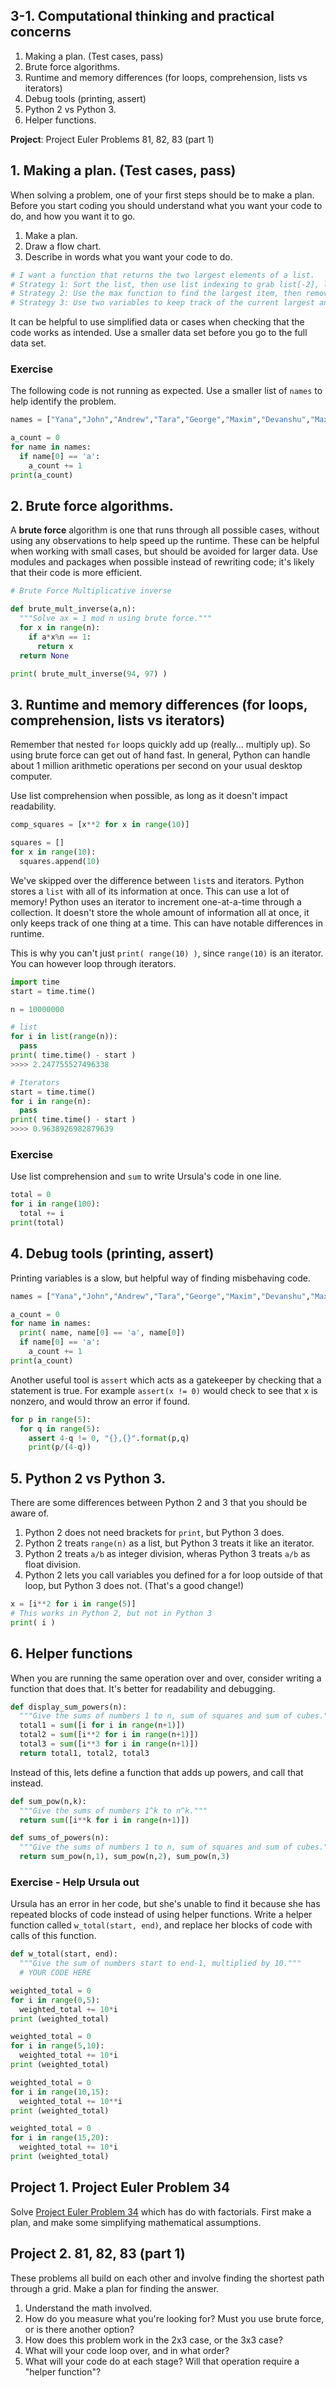 ## 3-1. Computational thinking and practical concerns

1. Making a plan. (Test cases, pass)
2. Brute force algorithms.
3. Runtime and memory differences (for loops, comprehension, lists vs iterators)
4. Debug tools (printing, assert)
5. Python 2 vs Python 3.
6. Helper functions.

**Project**: Project Euler Problems 81, 82, 83 (part 1)

## 1. Making a plan. (Test cases, pass)

When solving a problem, one of your first steps should be to make a plan. Before you start coding you should understand what you want your code to do, and how you want it to go.

1. Make a plan.
2. Draw a flow chart.
3. Describe in words what you want your code to do.

```python
# I want a function that returns the two largest elements of a list.
# Strategy 1: Sort the list, then use list indexing to grab list[-2], list[-1] to grab the items.
# Strategy 2: Use the max function to find the largest item, then remove it, and use max again.
# Strategy 3: Use two variables to keep track of the current largest and second largest items. Loop through the list updated the variables as I go.
```

It can be helpful to use simplified data or cases when checking that the code works as intended. Use a smaller data set before you go to the full data set.

### Exercise

The following code is not running as expected. Use a smaller list of `names` to help identify the problem.

```python
names = ["Yana","John","Andrew","Tara","George","Maxim","Devanshu","Max","Vishnu","Adrien","Audrey","Sophia","Joy","Lizette","Oskar","Will","Ethan"]

a_count = 0
for name in names:
  if name[0] == 'a':
    a_count += 1
print(a_count)
```

## 2. Brute force algorithms.

A **brute force** algorithm is one that runs through all possible cases, without using any observations to help speed up the runtime. These can be helpful when working with small cases, but should be avoided for larger data. Use modules and packages when possible instead of rewriting code; it's likely that their code is more efficient.

```python
# Brute Force Multiplicative inverse

def brute_mult_inverse(a,n):
  """Solve ax = 1 mod n using brute force."""
  for x in range(n):
    if a*x%n == 1:
      return x
  return None

print( brute_mult_inverse(94, 97) )
```

## 3. Runtime and memory differences (for loops, comprehension, lists vs iterators)

Remember that nested `for` loops quickly add up (really... multiply up). So using brute force can get out of hand fast. In general, Python can handle about 1 million arithmetic operations per second on your usual desktop computer.

Use list comprehension when possible, as long as it doesn't impact readability.

```python
comp_squares = [x**2 for x in range(10)]

squares = []
for x in range(10):
  squares.append(10)
```

We've skipped over the difference between `list`s and iterators. Python stores a `list` with all of its information at once. This can use a lot of memory! Python uses an iterator to increment one-at-a-time through a collection. It doesn't store the whole amount of information all at once, it only keeps track of one thing at a time. This can have notable differences in runtime.

This is why you can't just `print( range(10) )`, since `range(10)` is an iterator. You can however loop through iterators.

```python
import time
start = time.time()

n = 10000000

# list
for i in list(range(n)):
  pass
print( time.time() - start )
>>>> 2.247755527496338

# Iterators
start = time.time()
for i in range(n):
  pass
print( time.time() - start )
>>>> 0.9638926982879639
```

### Exercise

Use list comprehension and `sum` to write Ursula's code in one line.

```python
total = 0
for i in range(100):
  total += i
print(total)
```

## 4. Debug tools (printing, assert)

Printing variables is a slow, but helpful way of finding misbehaving code.

```python
names = ["Yana","John","Andrew","Tara","George","Maxim","Devanshu","Max","Vishnu","Adrien","Audrey","Sophia","Joy","Lizette","Oskar","Will","Ethan"]

a_count = 0
for name in names:
  print( name, name[0] == 'a', name[0])
  if name[0] == 'a':
    a_count += 1
print(a_count)
```

Another useful tool is `assert` which acts as a gatekeeper by checking that a statement is true. For example `assert(x != 0)` would check to see that x is nonzero, and would throw an error if found.

```python
for p in range(5):
  for q in range(5):
    assert 4-q != 0, "{},{}".format(p,q) 
    print(p/(4-q))
```

## 5. Python 2 vs Python 3.

There are some differences between Python 2 and 3 that you should be aware of.

1. Python 2 does not need brackets for `print`, but Python 3 does.
2. Python 2 treats `range(n)` as a list, but Python 3 treats it like an iterator.
3. Python 2 treats `a/b` as integer division, wheras Python 3 treats `a/b` as float division.
4. Python 2 lets you call variables you defined for a for loop outside of that loop, but Python 3 does not. (That's a good change!)

```python
x = [i**2 for i in range(5)]
# This works in Python 2, but not in Python 3
print( i )
```

## 6. Helper functions

When you are running the same operation over and over, consider writing a function that does that. It's better for readability and debugging.

```python
def display_sum_powers(n):
  """Give the sums of numbers 1 to n, sum of squares and sum of cubes."""
  total1 = sum([i for i in range(n+1)])
  total2 = sum([i**2 for i in range(n+1)])
  total3 = sum([i**3 for i in range(n+1)])
  return total1, total2, total3
```

Instead of this, lets define a function that adds up powers, and call that instead.

```python
def sum_pow(n,k):
  """Give the sums of numbers 1^k to n^k."""
  return sum([i**k for i in range(n+1)])

def sums_of_powers(n):
  """Give the sums of numbers 1 to n, sum of squares and sum of cubes."""
  return sum_pow(n,1), sum_pow(n,2), sum_pow(n,3)
```

### Exercise - Help Ursula out

Ursula has an error in her code, but she's unable to find it because she has repeated blocks of code instead of using helper functions. Write a helper function called `w_total(start, end)`, and replace her blocks of code with calls of this function.

```python
def w_total(start, end):
  """Give the sum of numbers start to end-1, multiplied by 10."""
  # YOUR CODE HERE

weighted_total = 0
for i in range(0,5):
  weighted_total += 10*i
print (weighted_total)

weighted_total = 0
for i in range(5,10):
  weighted_total += 10*i
print (weighted_total)

weighted_total = 0
for i in range(10,15):
  weighted_total += 10**i
print (weighted_total)

weighted_total = 0
for i in range(15,20):
  weighted_total += 10*i
print (weighted_total)
```

## Project 1. Project Euler Problem 34

Solve [Project Euler Problem 34](https://projecteuler.net/problem=34) which has do with factorials. First make a plan, and make some simplifying mathematical assumptions.

## Project 2. 81, 82, 83 (part 1)

These problems all build on each other and involve finding the shortest path through a grid. Make a plan for finding the answer.

1. Understand the math involved.
2. How do you measure what you're looking for? Must you use brute force, or is there another option?
3. How does this problem work in the 2x3 case, or the 3x3 case?
4. What will your code loop over, and in what order?
5. What will your code do at each stage? Will that operation require a "helper function"?
